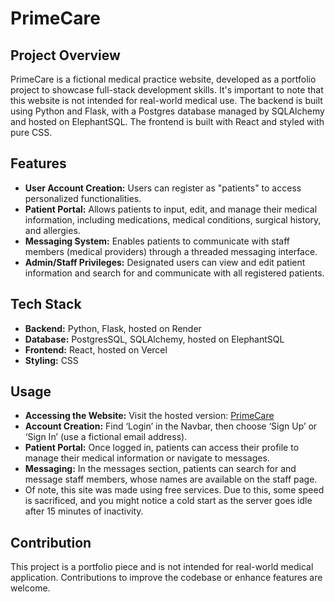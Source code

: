 # PrimeCare

## Project Overview
PrimeCare is a fictional medical practice website, developed as a portfolio project to showcase full-stack development skills. It's important to note that this website is not intended for real-world medical use. The backend is built using Python and Flask, with a Postgres database managed by SQLAlchemy and hosted on ElephantSQL. The frontend is built with React and styled with pure CSS.

## Features

* **User Account Creation:** Users can register as "patients" to access personalized functionalities.
* **Patient Portal:** Allows patients to input, edit, and manage their medical information, including medications, medical conditions, surgical history, and allergies.
* **Messaging System:** Enables patients to communicate with staff members (medical providers) through a threaded messaging interface. 
* **Admin/Staff Privileges:** Designated users can view and edit patient information and search for and communicate with all registered patients.

## Tech Stack
* **Backend:** Python, Flask, hosted on Render
* **Database:** PostgresSQL, SQLAlchemy, hosted on ElephantSQL
* **Frontend:** React, hosted on Vercel
* **Styling:** CSS

## Usage
* **Accessing the Website:** Visit the hosted version: [PrimeCare](https://primecare.vercel.app)
* **Account Creation:** Find ‘Login’ in the Navbar, then choose ‘Sign Up’ or ‘Sign In’ (use a fictional email address).
* **Patient Portal:** Once logged in, patients can access their profile to manage their medical information or navigate to messages.
* **Messaging:** In the messages section, patients can search for and message staff members, whose names are available on the staff page.
* Of note, this site was made using free services. Due to this, some speed is sacrificed, and you might notice a cold start as the server goes idle after 15 minutes of inactivity. 

## Contribution
This project is a portfolio piece and is not intended for real-world medical application. Contributions to improve the codebase or enhance features are welcome.

